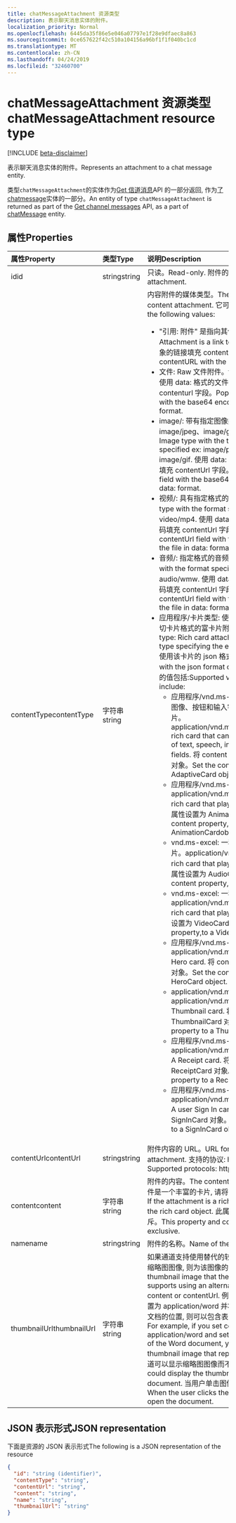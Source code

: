 ```yaml
---
title: chatMessageAttachment 资源类型
description: 表示聊天消息实体的附件。
localization_priority: Normal
ms.openlocfilehash: 6445da35f86e5e046a07797e1f28e9dfaec8a863
ms.sourcegitcommit: 0ce657622f42c510a104156a96bf1f1f040bc1cd
ms.translationtype: MT
ms.contentlocale: zh-CN
ms.lasthandoff: 04/24/2019
ms.locfileid: "32460700"
---
```

# <a name="chatmessageattachment-resource-type"></a><span data-ttu-id="792bf-103">chatMessageAttachment 资源类型</span><span class="sxs-lookup"><span data-stu-id="792bf-103">chatMessageAttachment resource type</span></span>

[!INCLUDE [beta-disclaimer](../../includes/beta-disclaimer.md)]

<span data-ttu-id="792bf-104">表示聊天消息实体的附件。</span><span class="sxs-lookup"><span data-stu-id="792bf-104">Represents an attachment to a chat message entity.</span></span>

<span data-ttu-id="792bf-105">类型`chatMessageAttachment`的实体作为[Get 信道消息](../api/channel-list-messages.md)API 的一部分返回, 作为[了 chatmessage](chatmessage.md)实体的一部分。</span><span class="sxs-lookup"><span data-stu-id="792bf-105">An entity of type `chatMessageAttachment` is returned as part of the [Get channel messages](../api/channel-list-messages.md) API, as a part of [chatMessage](chatmessage.md) entity.</span></span>

## <a name="properties"></a><span data-ttu-id="792bf-106">属性</span><span class="sxs-lookup"><span data-stu-id="792bf-106">Properties</span></span>
| <span data-ttu-id="792bf-107">属性</span><span class="sxs-lookup"><span data-stu-id="792bf-107">Property</span></span>     | <span data-ttu-id="792bf-108">类型</span><span class="sxs-lookup"><span data-stu-id="792bf-108">Type</span></span>   |<span data-ttu-id="792bf-109">说明</span><span class="sxs-lookup"><span data-stu-id="792bf-109">Description</span></span>|
|:---------------|:--------|:----------|
|<span data-ttu-id="792bf-110">id</span><span class="sxs-lookup"><span data-stu-id="792bf-110">id</span></span>|<span data-ttu-id="792bf-111">string</span><span class="sxs-lookup"><span data-stu-id="792bf-111">string</span></span>| <span data-ttu-id="792bf-112">只读。</span><span class="sxs-lookup"><span data-stu-id="792bf-112">Read-only.</span></span> <span data-ttu-id="792bf-113">附件的唯一 id。</span><span class="sxs-lookup"><span data-stu-id="792bf-113">Unique id of the attachment.</span></span>|
|<span data-ttu-id="792bf-114">contentType</span><span class="sxs-lookup"><span data-stu-id="792bf-114">contentType</span></span>| <span data-ttu-id="792bf-115">字符串</span><span class="sxs-lookup"><span data-stu-id="792bf-115">string</span></span> | <span data-ttu-id="792bf-116">内容附件的媒体类型。</span><span class="sxs-lookup"><span data-stu-id="792bf-116">The media type of the content attachment.</span></span> <span data-ttu-id="792bf-117">它可以具有以下值:</span><span class="sxs-lookup"><span data-stu-id="792bf-117">It can have the following values:</span></span> <br><ul><li><span data-ttu-id="792bf-118">"引用: 附件" 是指向其他文件的链接。</span><span class="sxs-lookup"><span data-stu-id="792bf-118">reference: Attachment is a link to another file.</span></span> <span data-ttu-id="792bf-119">使用指向对象的链接填充 contentURL。</span><span class="sxs-lookup"><span data-stu-id="792bf-119">Populate the contentURL with the link to the object.</span></span><br></li><li><span data-ttu-id="792bf-120">文件: Raw 文件附件。</span><span class="sxs-lookup"><span data-stu-id="792bf-120">file: Raw file attachment.</span></span> <span data-ttu-id="792bf-121">使用 data: 格式的文件的 base64 编码填充 contenturl 字段。</span><span class="sxs-lookup"><span data-stu-id="792bf-121">Populate the contenturl field with the base64 encoding of the file in data: format.</span></span><br></li><li><span data-ttu-id="792bf-122">image/: 带有指定图像类型 (如 image/png、image/jpeg、image/gif) 的图像类型。</span><span class="sxs-lookup"><span data-stu-id="792bf-122">image/: Image type with the type of the image specified ex: image/png, image/jpeg, image/gif.</span></span> <span data-ttu-id="792bf-123">使用 data: 格式的文件的 base64 编码填充 contentUrl 字段。</span><span class="sxs-lookup"><span data-stu-id="792bf-123">Populate the contentUrl field with the base64 encoding of the file in data: format.</span></span><br></li><li><span data-ttu-id="792bf-124">视频/: 具有指定格式的视频类型。</span><span class="sxs-lookup"><span data-stu-id="792bf-124">video/: Video type with the format specified.</span></span> <span data-ttu-id="792bf-125">Ex: video/.。</span><span class="sxs-lookup"><span data-stu-id="792bf-125">Ex: video/mp4.</span></span> <span data-ttu-id="792bf-126">使用 data: 格式的文件的 base64 编码填充 contentUrl 字段。</span><span class="sxs-lookup"><span data-stu-id="792bf-126">Populate the contentUrl field with the base64 encoding of the file in data: format.</span></span><br></li><li><span data-ttu-id="792bf-127">音频/: 指定格式的音频类型。</span><span class="sxs-lookup"><span data-stu-id="792bf-127">audio/: Audio type with the format specified.</span></span> <span data-ttu-id="792bf-128">Ex: 音频/wmw。</span><span class="sxs-lookup"><span data-stu-id="792bf-128">Ex: audio/wmw.</span></span> <span data-ttu-id="792bf-129">使用 data: 格式的文件的 base64 编码填充 contentUrl 字段。</span><span class="sxs-lookup"><span data-stu-id="792bf-129">Populate the contentUrl field with the base64 encoding of the file in data: format.</span></span><br></li><li><span data-ttu-id="792bf-130">应用程序/卡片类型: 使用卡片类型指定要使用的确切卡片格式的富卡片附件类型。</span><span class="sxs-lookup"><span data-stu-id="792bf-130">application/card type: Rich card attachment type with the card type specifying the exact card format to use.</span></span> <span data-ttu-id="792bf-131">使用该卡片的 json 格式设置内容。</span><span class="sxs-lookup"><span data-stu-id="792bf-131">Set content with the json format of the card.</span></span> <span data-ttu-id="792bf-132">卡片类型支持的值包括:</span><span class="sxs-lookup"><span data-stu-id="792bf-132">Supported values for card type include:</span></span><br><ul><li><span data-ttu-id="792bf-133">应用程序/vnd.ms-excel: 可包含文本、语音、图像、按钮和输入字段的任意组合的丰富卡片。</span><span class="sxs-lookup"><span data-stu-id="792bf-133">application/vnd.microsoft.card.adaptive: A rich card that can contain any combination of text, speech, images,,buttons, and input fields.</span></span> <span data-ttu-id="792bf-134">将 content 属性设置为一个自适应卡片对象。</span><span class="sxs-lookup"><span data-stu-id="792bf-134">Set the content property to,an AdaptiveCard object.</span></span></li><li><span data-ttu-id="792bf-135">应用程序/vnd.ms-excel: 播放动画的富卡片。</span><span class="sxs-lookup"><span data-stu-id="792bf-135">application/vnd.microsoft.card.animation: A rich card that plays animation.</span></span> <span data-ttu-id="792bf-136">将 content 属性设置为 AnimationCardobject。</span><span class="sxs-lookup"><span data-stu-id="792bf-136">Set the content property,to an AnimationCardobject.</span></span></li><li><span data-ttu-id="792bf-137">vnd.ms-excel: 一种播放音频文件的丰富卡片。</span><span class="sxs-lookup"><span data-stu-id="792bf-137">application/vnd.microsoft.card.audio: A rich card that plays audio files.</span></span> <span data-ttu-id="792bf-138">将 content 属性设置为 AudioCard 对象。</span><span class="sxs-lookup"><span data-stu-id="792bf-138">Set the content property,to an AudioCard object.</span></span></li><li><span data-ttu-id="792bf-139">vnd.ms-excel: 一种播放视频的丰富卡片。</span><span class="sxs-lookup"><span data-stu-id="792bf-139">application/vnd.microsoft.card.video: A rich card that plays videos.</span></span> <span data-ttu-id="792bf-140">将 content 属性设置为 VideoCard 对象。</span><span class="sxs-lookup"><span data-stu-id="792bf-140">Set the content property,to a VideoCard object.</span></span></li><li><span data-ttu-id="792bf-141">应用程序/vnd.ms-excel: 英雄卡片。</span><span class="sxs-lookup"><span data-stu-id="792bf-141">application/vnd.microsoft.card.hero: A Hero card.</span></span> <span data-ttu-id="792bf-142">将 content 属性设置为 HeroCard 对象。</span><span class="sxs-lookup"><span data-stu-id="792bf-142">Set the content property to a HeroCard object.</span></span></li><li><span data-ttu-id="792bf-143">application/vnd.ms-excel: 缩略图卡片。</span><span class="sxs-lookup"><span data-stu-id="792bf-143">application/vnd.microsoft.card.thumbnail: A Thumbnail card.</span></span> <span data-ttu-id="792bf-144">将 content 属性设置为 ThumbnailCard 对象。</span><span class="sxs-lookup"><span data-stu-id="792bf-144">Set the content property to a ThumbnailCard object.</span></span></li><li><span data-ttu-id="792bf-145">应用程序/vnd.ms-excel: 一个收据卡。</span><span class="sxs-lookup"><span data-stu-id="792bf-145">application/vnd.microsoft.com.card.receipt: A Receipt card.</span></span> <span data-ttu-id="792bf-146">将 content 属性设置为 ReceiptCard 对象。</span><span class="sxs-lookup"><span data-stu-id="792bf-146">Set the content property to a ReceiptCard object.</span></span></li><li><span data-ttu-id="792bf-147">应用程序/vnd.ms-excel: 登录的用户的卡。</span><span class="sxs-lookup"><span data-stu-id="792bf-147">application/vnd.microsoft.com.card.signin: A user Sign In card.</span></span> <span data-ttu-id="792bf-148">将 content 属性设置为 SignInCard 对象。</span><span class="sxs-lookup"><span data-stu-id="792bf-148">Set the content property to a SignInCard object.</span></span></ul></ul>|
|<span data-ttu-id="792bf-149">contentUrl</span><span class="sxs-lookup"><span data-stu-id="792bf-149">contentUrl</span></span>|<span data-ttu-id="792bf-150">string</span><span class="sxs-lookup"><span data-stu-id="792bf-150">string</span></span>|<span data-ttu-id="792bf-151">附件内容的 URL。</span><span class="sxs-lookup"><span data-stu-id="792bf-151">URL for the content of the attachment.</span></span> <span data-ttu-id="792bf-152">支持的协议: http、https、文件和数据。</span><span class="sxs-lookup"><span data-stu-id="792bf-152">Supported protocols: http, https, file and data.</span></span>|
|<span data-ttu-id="792bf-153">content</span><span class="sxs-lookup"><span data-stu-id="792bf-153">content</span></span>|<span data-ttu-id="792bf-154">字符串</span><span class="sxs-lookup"><span data-stu-id="792bf-154">string</span></span>|<span data-ttu-id="792bf-155">附件的内容。</span><span class="sxs-lookup"><span data-stu-id="792bf-155">The content of the attachment.</span></span> <span data-ttu-id="792bf-156">如果附件是一个丰富的卡片, 请将该属性设置为富卡片对象。</span><span class="sxs-lookup"><span data-stu-id="792bf-156">If the attachment is a rich card, set the property to the rich card object.</span></span> <span data-ttu-id="792bf-157">此属性和 contentUrl 相互排斥。</span><span class="sxs-lookup"><span data-stu-id="792bf-157">This property and contentUrl are mutually exclusive.</span></span>|
|<span data-ttu-id="792bf-158">name</span><span class="sxs-lookup"><span data-stu-id="792bf-158">name</span></span>|<span data-ttu-id="792bf-159">string</span><span class="sxs-lookup"><span data-stu-id="792bf-159">string</span></span>|<span data-ttu-id="792bf-160">附件的名称。</span><span class="sxs-lookup"><span data-stu-id="792bf-160">Name of the attachment.</span></span>|
|<span data-ttu-id="792bf-161">thumbnailUrl</span><span class="sxs-lookup"><span data-stu-id="792bf-161">thumbnailUrl</span></span>| <span data-ttu-id="792bf-162">字符串</span><span class="sxs-lookup"><span data-stu-id="792bf-162">string</span></span> |<span data-ttu-id="792bf-163">如果通道支持使用替代的较小的内容或 contentUrl 的缩略图图像, 则为该图像的 URL。</span><span class="sxs-lookup"><span data-stu-id="792bf-163">URL to a a thumbnail image that the channel can use if it supports using an alternative, smaller form of content or contentUrl.</span></span> <span data-ttu-id="792bf-164">例如, 如果将 contentType 设置为 application/word 并将 contentUrl 设置为 word 文档的位置, 则可以包含表示该文档的缩略图图像。</span><span class="sxs-lookup"><span data-stu-id="792bf-164">For example, if you set contentType to application/word and set contentUrl to the location of the Word document, you might include a thumbnail image that represents the document.</span></span> <span data-ttu-id="792bf-165">频道可以显示缩略图图像而不是文档。</span><span class="sxs-lookup"><span data-stu-id="792bf-165">The channel could display the thumbnail image instead of the document.</span></span> <span data-ttu-id="792bf-166">当用户单击图像时, 通道将打开文档。</span><span class="sxs-lookup"><span data-stu-id="792bf-166">When the user clicks the image, the channel would open the document.</span></span>|

## <a name="json-representation"></a><span data-ttu-id="792bf-167">JSON 表示形式</span><span class="sxs-lookup"><span data-stu-id="792bf-167">JSON representation</span></span>
 <span data-ttu-id="792bf-168">下面是资源的 JSON 表示形式</span><span class="sxs-lookup"><span data-stu-id="792bf-168">The following is a JSON representation of the resource</span></span>

<!-- {
  "blockType": "resource",
  "optionalProperties": [
    "thumbnailUrl",
    "content",
    "contentUrl"
  ],
  "keyProperty": "id",
  "@odata.type": "microsoft.graph.chatMessageAttachment"
}-->

```json
{
  "id": "string (identifier)",
  "contentType": "string",
  "contentUrl": "string",
  "content": "string",
  "name": "string",
  "thumbnailUrl": "string"
}

```

<!-- uuid: 8fcb5dbc-d5aa-4681-8e31-b001d5168d79
2015-10-25 14:57:30 UTC -->
<!--
{
  "type": "#page.annotation",
  "description": "chat attachment resource",
  "keywords": "",
  "section": "documentation",
  "tocPath": "",
  "suppressions": [
    "Error: /api-reference/beta/resources/chatmessageattachment.md:\r\n      Exception processing links.\r\n    System.ArgumentException: Link Definition was null. Link text: !INCLUDE [beta-disclaimer](../../includes/beta-disclaimer.md)\r\n      at ApiDoctor.Validation.DocFile.get_LinkDestinations()\r\n      at ApiDoctor.Validation.DocSet.ValidateLinks(Boolean includeWarnings, String[] relativePathForFiles, IssueLogger issues, Boolean requireFilenameCaseMatch, Boolean printOrphanedFiles)"
  ]
}
-->
